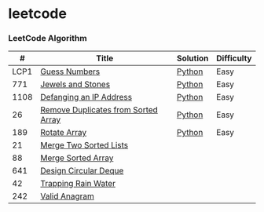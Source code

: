 # leetcode

### LeetCode Algorithm

| # | Title | Solution | Difficulty |
|---| ----- | -------- | ---------- |
|LCP1|[Guess Numbers](https://leetcode-cn.com/problems/guess-numbers/) | [Python](algorithms/Guess%20Numbers.py)|Easy|
|771|[Jewels and Stones](https://leetcode-cn.com/problems/jewels-and-stones/) | [Python](algorithms/Jewels%20and%20Stones.py)|Easy|
|1108|[Defanging an IP Address](https://leetcode-cn.com/problems/defanging-an-ip-address/) | [Python](algorithms/Defanging%20an%20IP%20Address.py)|Easy|
|26|[Remove Duplicates from Sorted Array](https://leetcode-cn.com/problems/remove-duplicates-from-sorted-array/) | [Python](algorithms/Remove%20Duplicates%20from%20Sorted%20Array.py)|Easy|
|189|[Rotate Array](https://leetcode-cn.com/problems/rotate-array/) | [Python](algorithms/Rotate%20Array.py)|Easy|
|21|[Merge Two Sorted Lists](https://leetcode-cn.com/problems/merge-two-sorted-lists/) |
|88|[Merge Sorted Array](https://leetcode-cn.com/problems/merge-sorted-array/) |
|641|[Design Circular Deque](https://leetcode-cn.com/problems/design-circular-deque/) |
|42|[Trapping Rain Water](https://leetcode-cn.com/problems/trapping-rain-water/) |
|242|[Valid Anagram](https://leetcode-cn.com/problems/valid-anagram/description/) |


